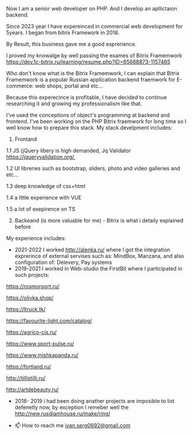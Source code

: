 <!---
ivanserg0692/ivanserg0692 is a ✨ special ✨ repository because its `README.md` (this file) appears on your GitHub profile.
You can click the Preview link to take a look at your changes.
--->
Now I am a senior web developer on PHP. And I develop an apllictaion backend. 

Since 2023 year I have expereinced in commercial web development for 5years. I began from bitrix Framework in 2018. 

By Result, this business gave me a good exprerience.

I proved my knowalge by well passing the exames of Bitrix Framemwork https://dev.1c-bitrix.ru/learning/resume.php?ID=65688873-1157465

Who don't know what is the Bitrix Framemwork, I can explain that Bitrix Framemwork is a popular Russian application backend fraemwork for E-commerce: web shops, portal and etc...

Because this experecince is profitable, I have decided to continue researching it and growing my professionalism like that. 

I've used the conceptions of object's programming at backend and frontend. 
I've been working on the PHP Bitrix fraemwork for long time so I well know how to prepare this stack.
My stack develpment includes:
1. Frontand 

1.1 JS (jQuery libery is high demanded, Jq Validator https://jqueryvalidation.org/, 

1.2  UI libreries such as bootstrap, sliders, photo and video galleries and etc...

1.3 deep knowledge of css+html 

1.4 a little experience with VUE

1.5 a lot of exepirence on TS 

2. Backeand (is more valuable for me) - Bitrix is what i detaily explained before

My experience includes:

- 2021-2022 I worked http://alenka.ru/  where I got the integration exprerince of external servises such as: MindBox, Manzana, and also configuration of: Delevery, Pay systems 
- 2019-2021 I worked in Web-studio the FirstBit where I participated in such projects:

https://rosmorport.ru/

https://olivka.shop/

https://ltruck.tk/

https://favourite-light.com/catalog/

https://agrico-cis.ru/

https://www.sport-pulse.ru/

https://www.mishkapanda.ru/

https://fortland.ru/

http://tillistilli.ru/

http://artdebeauty.ru/

- 2018- 2019 i had been doing anather projects are imposible to list defenetly now, by exception I remeber well the http://new.rusdiamhouse.ru/make/ring/ 

- 📫 How to reach me ivan.serg0692@gmail.com
